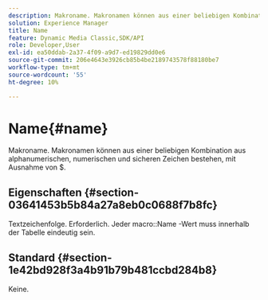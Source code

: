 ```yaml
---
description: Makroname. Makronamen können aus einer beliebigen Kombination aus alphanumerischen, numerischen und sicheren Zeichen bestehen, mit Ausnahme von $.
solution: Experience Manager
title: Name
feature: Dynamic Media Classic,SDK/API
role: Developer,User
exl-id: ea50ddab-2a37-4f09-a9d7-ed19829dd0e6
source-git-commit: 206e4643e3926cb85b4be2189743578f88180be7
workflow-type: tm+mt
source-wordcount: '55'
ht-degree: 10%

---
```


# Name{#name}

Makroname. Makronamen können aus einer beliebigen Kombination aus alphanumerischen, numerischen und sicheren Zeichen bestehen, mit Ausnahme von $.

## Eigenschaften {#section-03641453b5b84a27a8eb0c0688f7b8fc}

Textzeichenfolge. Erforderlich. Jeder macro::Name -Wert muss innerhalb der Tabelle eindeutig sein.

## Standard {#section-1e42bd928f3a4b91b79b481ccbd284b8}

Keine.
